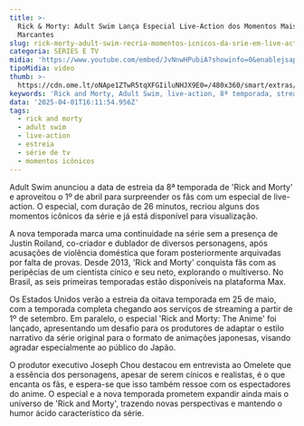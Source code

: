```yaml
---
title: >-
  Rick & Morty: Adult Swim Lança Especial Live-Action dos Momentos Mais
  Marcantes
slug: rick-morty-adult-swim-recria-momentos-icnicos-da-srie-em-live-action
categoria: SÉRIES E TV
midia: 'https://www.youtube.com/embed/JvNnwHPubiA?showinfo=0&enablejsapi=1'
tipoMidia: video
thumb: >-
  https://cdn.ome.lt/oNApe1ZTwR5tqXFGIiluNHJX9E0=/480x360/smart/extras/conteudos/omelete_THUMB_-_2025-04-01T124941.749.png
keywords: 'Rick and Morty, Adult Swim, live-action, 8ª temporada, streaming, anime'
data: '2025-04-01T16:11:54.956Z'
tags:
  - rick and morty
  - adult swim
  - live-action
  - estreia
  - série de tv
  - momentos icônicos
---
```


Adult Swim anunciou a data de estreia da 8ª temporada de 'Rick and Morty' e aproveitou o 1º de abril para surpreender os fãs com um especial de live-action. O especial, com duração de 26 minutos, recriou alguns dos momentos icônicos da série e já está disponível para visualização.

A nova temporada marca uma continuidade na série sem a presença de Justin Roiland, co-criador e dublador de diversos personagens, após acusações de violência doméstica que foram posteriormente arquivadas por falta de provas. Desde 2013, 'Rick and Morty' conquista fãs com as peripécias de um cientista cínico e seu neto, explorando o multiverso. No Brasil, as seis primeiras temporadas estão disponíveis na plataforma Max.

Os Estados Unidos verão a estreia da oitava temporada em 25 de maio, com a temporada completa chegando aos serviços de streaming a partir de 1º de setembro. Em paralelo, o especial 'Rick and Morty: The Anime' foi lançado, apresentando um desafio para os produtores de adaptar o estilo narrativo da série original para o formato de animações japonesas, visando agradar especialmente ao público do Japão.

O produtor executivo Joseph Chou destacou em entrevista ao Omelete que a essência dos personagens, apesar de serem cínicos e realistas, é o que encanta os fãs, e espera-se que isso também ressoe com os espectadores do anime. O especial e a nova temporada prometem expandir ainda mais o universo de 'Rick and Morty', trazendo novas perspectivas e mantendo o humor ácido característico da série.
